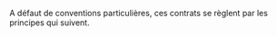  
 A défaut de conventions particulières, ces contrats se règlent par les principes qui suivent.  

  
